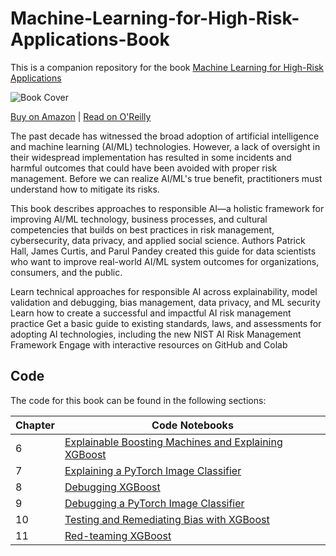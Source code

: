 # Machine-Learning-for-High-Risk-Applications-Book

This is a companion repository for the book [Machine Learning for High-Risk Applications](https://learning.oreilly.com/library/view/machine-learning-for/9781098102425/)



![Book Cover](https://github.com/ml-for-high-risk-apps-book/Machine-Learning-for-High-Risk-Applications-Book/blob/main/book.jpg)

<a href="https://www.amazon.com/Machine-Learning-High-Risk-Applications-Responsible/dp/1098102436">Buy on Amazon</a> |
<a href="https://learning.oreilly.com/library/view/machine-learning-for/9781098102425/">Read on O'Reilly</a>
            

The past decade has witnessed the broad adoption of artificial intelligence and machine learning (AI/ML) technologies. However, a lack of oversight in their widespread implementation has resulted in some incidents and harmful outcomes that could have been avoided with proper risk management. Before we can realize AI/ML's true benefit, practitioners must understand how to mitigate its risks.

This book describes approaches to responsible AI—a holistic framework for improving AI/ML technology, business processes, and cultural competencies that builds on best practices in risk management, cybersecurity, data privacy, and applied social science. Authors Patrick Hall, James Curtis, and Parul Pandey created this guide for data scientists who want to improve real-world AI/ML system outcomes for organizations, consumers, and the public.

Learn technical approaches for responsible AI across explainability, model validation and debugging, bias management, data privacy, and ML security
Learn how to create a successful and impactful AI risk management practice
Get a basic guide to existing standards, laws, and assessments for adopting AI technologies, including the new NIST AI Risk Management Framework
Engage with interactive resources on GitHub and Colab

## Code

The code for this book can be found in the following sections:


| Chapter | Code Notebooks |
| ------- | -------------- |
| 6       | [Explainable Boosting Machines and Explaining XGBoost](https://github.com/ml-for-high-risk-apps-book/Machine-Learning-for-High-Risk-Applications-Book/tree/main/code/Chapter-6) |
| 7       | [Explaining a PyTorch Image Classifier](https://github.com/ml-for-high-risk-apps-book/Machine-Learning-for-High-Risk-Applications-Book/tree/main/code/Chapter-7%20%26%209) |
| 8       | [Debugging XGBoost](https://github.com/ml-for-high-risk-apps-book/Machine-Learning-for-High-Risk-Applications-Book/tree/main/code/Chapter-8) |
| 9       | [Debugging a PyTorch Image Classifier](https://github.com/ml-for-high-risk-apps-book/Machine-Learning-for-High-Risk-Applications-Book/tree/main/code/Chapter-7%20%26%209) |
| 10      | [Testing and Remediating Bias with XGBoost](https://github.com/ml-for-high-risk-apps-book/Machine-Learning-for-High-Risk-Applications-Book/tree/main/code/Chapter-10) |
| 11      | [Red-teaming XGBoost](https://github.com/ml-for-high-risk-apps-book/Machine-Learning-for-High-Risk-Applications-Book/tree/main/code/Chapter-11) |






